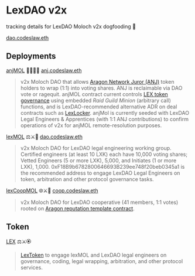 # LexDAO v2x
tracking details for LexDAO Moloch v2x dogfooding 🦴

[dao.codeslaw.eth](https://etherscan.io/address/0xF18B9b6782800646693B239ee748f20beb0345a1)

## Deployments

[anjMOL](https://etherscan.io/address/0x3509626cba1a3ac5ab001b8d73a018a07bc3e512#code) 🧑‍⚖️🦅👹 [anj.codeslaw.eth](https://app.ens.domains/name/anj.codeslaw.eth)
> v2x Moloch DAO that allows [Aragon Network Juror (ANJ)](https://etherscan.io/address/0xcD62b1C403fa761BAadFC74C525ce2B51780b184#code) token holders to wrap (1:1) into voting shares. ANJ is reclaimable via DAO vote or ragequit. anjMOL contract current controls [LEX token governance](https://etherscan.io/address/0xA5C5C8Af327248c4c2dce810a3d3Cffb8C4F66ab#code) using embedded *Raid Guild Minion* (arbitrary call) functions, and is LexDAO-recommended alternative ADR on deal contracts such as [LexLocker](https://etherscan.io/address/0xce2d0abdb0b50ebda38c31cecd539b83e184fbcc#code). anjMol is currently seeded with LexDAO Legal Engineers & Apprentices (with 1:1 ANJ contributions) to confirm operations of v2x for anjMOL remote-resolution purposes. 

[lexMOL](https://etherscan.io/address/0xF18B9b6782800646693B239ee748f20beb0345a1#code) ⚖️⚔️👹 [dao.codeslaw.eth](https://app.ens.domains/name/dao.codeslaw.eth)
> v2x Moloch DAO for LexDAO legal engineering working group. Certified engineers (at least 10 LXK) each have 10,000 voting shares; Vetted Engineers (5 or more LXK), 5,000, and Initiates (1 or more LXK), 1,000. 0xF18B9b6782800646693B239ee748f20beb0345a1 is the recommended address to engage LexDAO Legal Engineers on token, arbitration and other protocol governance tasks. 

[lexCoopMOL](https://etherscan.io/address/0x7D3B2CB5360Bce290b4364EC7643a5C8d3D89CDD#code) 🌐⚔️👹 [coop.codeslaw.eth](https://app.ens.domains/name/coop.codeslaw.eth)
> v2x Moloch DAO for LexDAO cooperative (41 members, 1:1 votes) rooted on [Aragon reputation template contract](http://aragon.in/lexdao). 

## Token

[LEX](https://etherscan.io/address/0xA5C5C8Af327248c4c2dce810a3d3Cffb8C4F66ab#code) ⚖️⚔️🏵️
> [LexToken](https://github.com/lexDAO/LexCorpus/tree/master/contracts/token/lextoken) to engage lexMOL and LexDAO legal engineers on governance, coding, legal wrapping, arbitration, and other protocol services. 
